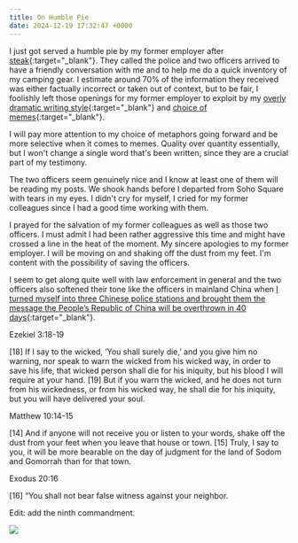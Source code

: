 ```yaml
---
title: On Humble Pie
date: 2024-12-19 17:32:47 +0000
---
```


I just got served a humble pie by my former employer after [steak](../on-steak){:target="_blank"}. They called the police and two officers arrived to have a friendly conversation with me and to help me do a quick inventory of my camping gear. I estimate around 70% of the information they received was either factually incorrect or taken out of context, but to be fair, I foolishly left those openings for my former employer to exploit by my [overly dramatic writing style](../on-second-coming-official){:target="_blank"} and [choice of memes](../on-swearin){:target="_blank"}.

I will pay more attention to my choice of metaphors going forward and be more selective when it comes to memes. Quality over quantity essentially, but I won't change a single word that's been written, since they are a crucial part of my testimony.

The two officers seem genuinely nice and I know at least one of them will be reading my posts. We shook hands before I departed from Soho Square with tears in my eyes. I didn't cry for myself, I cried for my former colleagues since I had a good time working with them.

I prayed for the salvation of my former colleagues as well as those two officers. I must admit I had been rather aggressive this time and might have crossed a line in the heat of the moment. My sincere apologies to my former employer. I will be moving on and shaking off the dust from my feet. I'm content with the possibility of saving the officers.

I seem to get along quite well with law enforcement in general and the two officers also softened their tone like the officers in mainland China when [I turned myself into three Chinese police stations and brought them the message the People’s Republic of China will be overthrown in 40 days](../reasoning-behind-preaching-mainland-china-jonah-style){:target="_blank"}.

Ezekiel 3:18-19

[18] If I say to the wicked, ‘You shall surely die,’ and you give him no warning, nor speak to warn the wicked from his wicked way, in order to save his life, that wicked person shall die for his iniquity, but his blood I will require at your hand. [19] But if you warn the wicked, and he does not turn from his wickedness, or from his wicked way, he shall die for his iniquity, but you will have delivered your soul.

Matthew 10:14-15

[14] And if anyone will not receive you or listen to your words, shake off the dust from your feet when you leave that house or town. [15] Truly, I say to you, it will be more bearable on the day of judgment for the land of Sodom and Gomorrah than for that town.

Exodus 20:16

[16] “You shall not bear false witness against your neighbor.

Edit: add the ninth commandment.

![](/92214f698179697c5d4da829a82e48f6.jpeg)